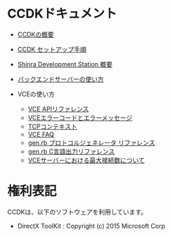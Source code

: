 CCDKドキュメント
====


* [CCDKの概要](./Overview.ja.md)
* [CCDK セットアップ手順](./Setup.ja.md)
* [Shinra Development Station 概要](./SDS_Overview.ja.md)
* [バックエンドサーバーの使い方](./Backend_Howto.ja.md)

* VCEの使い方
  * [VCE APIリファレンス](vce/apiref/out/ja/vce-api.html)
  * [VCEエラーコードとエラーメッセージ](vce/ecode_ja.md)
  * [TCPコンテキスト](vce/tcpcontext_ja.md)
  * [VCE FAQ](vce/faq_ja.md)
  * [gen.rb プロトコルジェネレータ リファレンス](vce/gen_ja.md)
  * [gen.rb C言語出力リファレンス](vce/gen_output_ref_ja.md)
  * [VCEサーバーにおける最大接続数について](vce/connect_ja.md)



権利表記
====
CCDKは、以下のソフトウェアを利用しています。

- DirectX ToolKit : Copyright (c) 2015 Microsoft Corp





